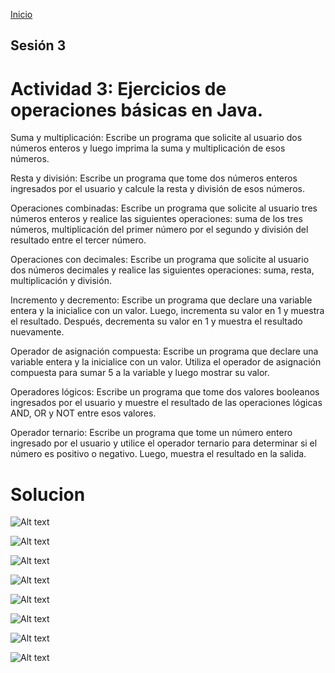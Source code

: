 <!-- No borrar o modificar -->
[Inicio](./index.md)

## Sesión 3 


<!-- Su documentación aquí -->

# Actividad 3: Ejercicios de operaciones básicas en Java.

Suma y multiplicación: Escribe un programa que solicite al usuario dos números enteros y luego imprima la suma y multiplicación de esos números.

Resta y división: Escribe un programa que tome dos números enteros ingresados por el usuario y calcule la resta y división de esos números.

Operaciones combinadas: Escribe un programa que solicite al usuario tres números enteros y realice las siguientes operaciones: suma de los tres números, multiplicación del primer número por el segundo y división del resultado entre el tercer número.

Operaciones con decimales: Escribe un programa que solicite al usuario dos números decimales y realice las siguientes operaciones: suma, resta, multiplicación y división.

Incremento y decremento: Escribe un programa que declare una variable entera y la inicialice con un valor. Luego, incrementa su valor en 1 y muestra el resultado. Después, decrementa su valor en 1 y muestra el resultado nuevamente.

Operador de asignación compuesta: Escribe un programa que declare una variable entera y la inicialice con un valor. Utiliza el operador de asignación compuesta para sumar 5 a la variable y luego mostrar su valor.

Operadores lógicos: Escribe un programa que tome dos valores booleanos ingresados por el usuario y muestre el resultado de las operaciones lógicas AND, OR y NOT entre esos valores.

Operador ternario: Escribe un programa que tome un número entero ingresado por el usuario y utilice el operador ternario para determinar si el número es positivo o negativo. Luego, muestra el resultado en la salida.

# Solucion 

![Alt text](<carbon (1).png>)

![Alt text](<carbon (2).png>)

![Alt text](<carbon (3).png>)

![Alt text](<carbon (4).png>)

![Alt text](<carbon (5).png>)

![Alt text](<carbon (6).png>)

![Alt text](<carbon (7).png>)

![Alt text](<carbon (8).png>)